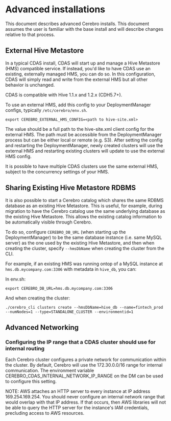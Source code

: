 # Advanced installations

This document describes advanced Cerebro installs. This document assumes the user is
familiar with the base install and will describe changes relative to that process.

## External Hive Metastore

In a typical CDAS install, CDAS will start up and manage a Hive Metastore (HMS)
compatible service. If instead, you'd like to have CDAS use an existing, externally
managed HMS, you can do so. In this configuration, CDAS will simply read and write
from the external HMS but all other behavior is unchanged.

CDAS is compatible with Hive 1.1.x and 1.2.x (CDH5.7+).

To use an external HMS, add this config to your DeploymentManager configs,
typically `/etc/cerebro/env.sh`.

```shell
export CEREBRO_EXTERNAL_HMS_CONFIG=<path to hive-site.xml>
```

The value should be a full path to the hive-site.xml client config for the external HMS.
The path must be accessible from the DeploymentManager process but can be either local
or remote (e.g. S3). After setting the config and restarting the DeploymentManager, newly
created clusters will use the external HMS and restarting existing clusters will update
to use the external HMS config.

It is possible to have multiple CDAS clusters use the same external HMS, subject to the
concurrency settings of your HMS.

## Sharing Existing Hive Metastore RDBMS

It is also possible to start a Cerebro catalog which shares the same RDBMS database as
an existing Hive Metastore. This is useful, for example, during migration to have the
Cerebro catalog use the same underlying database as the existing Hive Metastore. This
allows the existing catalog information to be automatically visible through Cerebro.

To do so, configure `CEREBRO_DB_URL` (when starting up the DeploymentManager) to be
the same database instance (i.e. same MySQL server) as the one used by the existing
Hive Metastore, and then when creating the cluster, specify `--hmsDbName` when creating
the cluster from the CLI.

For example, if an existing HMS was running ontop of a MySQL instance at
`hms.db.mycompany.com:3306` with metadata in `hive_db`, you can:

In env.sh:
```shell
export CEREBRO_DB_URL=hms.db.mycompany.com:3306
```

And when creating the cluster:
```shell
./cerebro_cli clusters create --hmsDbName=hive_db --name=fintech_prod --numNodes=1 --type=STANDALONE_CLUSTER --environmentid=1
```


## Advanced Networking

### Configuring the IP range that a CDAS cluster should use for internal routing

Each Cerebro cluster configures a private network for communication within the cluster.
By default, Cerebro will use the 172.30.0.0/16 range for internal communication.
The environment variable CEREBRO_CDAS_INTERNAL_NETWORK_IP_RANGE on the DM can be
used to configure this setting.

NOTE: AWS attaches an HTTP server to every instance at IP address 169.254.169.254.
You should never configure an internal network range that would overlap with that
IP address. If that occurs, then AWS libraries will not be able to query the HTTP
server for the instance's IAM credentials, precluding access to AWS resources.
